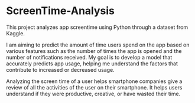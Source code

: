 # ScreenTime-Analysis
This project analyzes app screentime using Python through a dataset from Kaggle.

I am aiming to predict the amount of time users spend on the app based on various features such as the number of times the app is opened and the number of notifications received. My goal is to develop a model that accurately predicts app usage, helping me understand the factors that contribute to increased or decreased usage.

Analyzing the screen time of a user helps smartphone companies give a review of all the activities of the user on their smartphone. 
It helps users understand if they were productive, creative, or have wasted their time.

